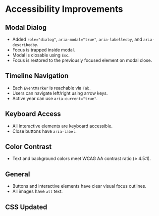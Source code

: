 # Accessibility Improvements

## Modal Dialog
- Added `role="dialog"`, `aria-modal="true"`, `aria-labelledby`, and `aria-describedby`.
- Focus is trapped inside modal.
- Modal is closable using `Esc`.
- Focus is restored to the previously focused element on modal close.

## Timeline Navigation
- Each `EventMarker` is reachable via `Tab`.
- Users can navigate left/right using arrow keys.
- Active year can use `aria-current="true"`.

## Keyboard Access
- All interactive elements are keyboard accessible.
- Close buttons have `aria-label`.

## Color Contrast
- Text and background colors meet WCAG AA contrast ratio (≥ 4.5:1).

## General
- Buttons and interactive elements have clear visual focus outlines.
- All images have `alt` text.
## CSS Updated